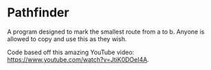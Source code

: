 # Pathfinder
A program designed to mark the smallest route from a to b. Anyone is allowed to copy and use this as they wish.

Code based off this amazing YouTube video: https://www.youtube.com/watch?v=JtiK0DOeI4A. 

